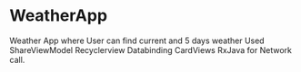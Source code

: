# WeatherApp
Weather App where User can find  current and 5 days weather
Used ShareViewModel
Recyclerview
Databinding
CardViews
RxJava for Network call. 
